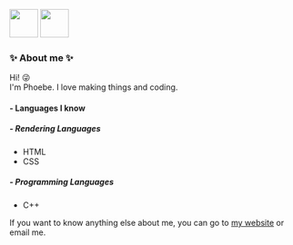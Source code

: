 <a href="https://phoebe-leong.github.io"><img src="https://avatars.githubusercontent.com/u/65205197?v=4" width="50px" height="50px"></a>
<a href="https://dev.to/phoebeleong"><img src="https://d2fltix0v2e0sb.cloudfront.net/dev-badge.svg" width="50px" height="50px"></a>

### :sparkles: About me :sparkles:
Hi! 😜  
I'm Phoebe. I love making things and coding. 

#### - Languages I know
##### - Rendering Languages
- HTML
- CSS
##### - Programming Languages
- C++

If you want to know anything else about me, you can go to [my website](https://phoebe-leong.github.io) or email me.
